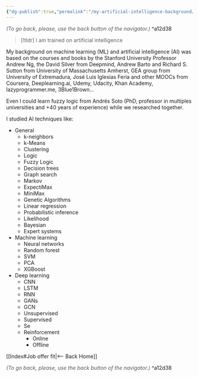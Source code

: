 ```yaml
---
{"dg-publish":true,"permalink":"/my-artificial-intelligence-background/"}
---
```




<div class="transclusion internal-embed is-loaded"><div class="markdown-embed">




<font color="#595959">*(To go back, please, use the back button of the navigator.)*</font> 
^a12d38



</div></div>



> [!tldr]
> I am trained on artificial intelligence

My background on machine learning (ML) and artificial intelligence (AI) was based on the courses and books by the Stanford University Professor Andrew Ng, the David Silver from Deepmind, Andrew Barto and Richard S. Sutton from University of Massachusetts Amherst, GEA group from University of Extremadura, José Luis Iglesias Feria and other MOOCs from Coursera,  Deeplearning.ai, Udemy, Udacity, Khan Academy, lazyprogrammer.me, 3Blue1Brown...

Even I could learn fuzzy logic from Andrés Soto (PhD, professor in multiples universities and +40 years of experience) while we researched together.

I studied AI techniques like:
- General
	- k-neighbors
	- k-Means
	- Clustering
	- Logic
	- Fuzzy Logic
	- Decision trees
	- Graph search
	- Markov
	- ExpectiMax
	- MiniMax
	- Genetic Algorithms
	- Linear regression
	- Probabilistic inference
	- Likelihood
	- Bayesian
	- Expert systems
- Machine learning
	- Neural networks
	- Random forest
	- SVM
	- PCA
	- XGBoost
- Deep learning
	- CNN
	- LSTM
	- RNN
	- GANs
	- GCN
	- Unsupervised
	- Supervised
	- Se
	- Reinforcement
		- Online
		- Offline




<div class="transclusion internal-embed is-loaded"><div class="markdown-embed">





[[Index#Job offer fit\|<-- Back Home]]

<div class="transclusion internal-embed is-loaded"><div class="markdown-embed">




<font color="#595959">*(To go back, please, use the back button of the navigator.)*</font> 
^a12d38



</div></div>


</div></div>


